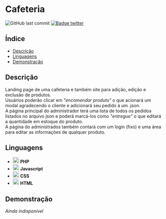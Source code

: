# Cafeteria

![GitHub last commit](https://img.shields.io/github/last-commit/aaneleh/cafeteria)
[![Badge twitter](https://img.shields.io/twitter/follow/helena_kurzzz)](https://twitter.com/helena_kurzzz)

## Índice

* [Descrição](#descrição)
* [Linguagens](#linguagens)
* [Demonstração](#demonstração)

## Descrição

Landing page de uma cafeteria e também site para adição, edição e exclusão de produtos.  
Usuários poderão clicar em _"encomendar produto"_ o que acionará um modal agradecendo o cliente e adicionará seu pedido à um .json.  
A página principal do administrador terá uma lista de todos os pedidos listados no arquivo json e poderá marcá-los como _"entregue"_ o que editará a quantidade em estoque do produto.    
A página do administrados também contará com um login (fixo) e uma área para editar as informações de qualquer produto.  

## Linguagens

- <img src="https://cdn.jsdelivr.net/gh/devicons/devicon/icons/php/php-plain.svg"  width="20px" height="auto" /> **PHP**
- <img src="https://cdn.jsdelivr.net/gh/devicons/devicon/icons/javascript/javascript-original.svg"  width="20px" height="auto" /> **Javascript**
- <img src="https://cdn.jsdelivr.net/gh/devicons/devicon/icons/css3/css3-original.svg"  width="20px" height="auto" /> **CSS**
- <img src="https://cdn.jsdelivr.net/gh/devicons/devicon/icons/html5/html5-original.svg"  width="20px" height="auto" /> **HTML**

## Demonstração

_Ainda indisponível_